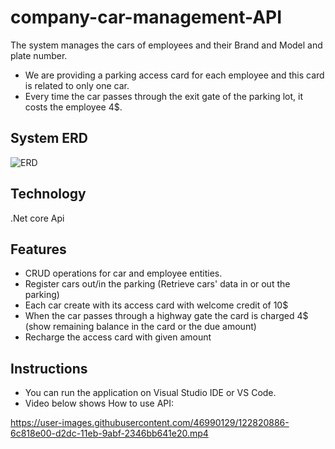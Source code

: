 # company-car-management-API

The system manages the cars of employees and their Brand and Model and plate number.
* We are providing a parking access card for each employee and this card is related to only one car.
* Every time the car passes through the exit gate of the parking lot, it costs the employee 4$.

## System ERD
![ERD](https://user-images.githubusercontent.com/46990129/122821665-6b049580-d2dd-11eb-8f49-882e032aa4a5.png)


## Technology
.Net core Api

## Features 
* CRUD operations for car and employee entities.
* Register cars out/in the parking (Retrieve cars' data in or out the parking)
* Each car create with its access card with welcome credit of 10$
* When the car passes through a highway gate the card is charged 4$ (show remaining balance in the card or the due amount)
* Recharge the access card with given amount

## Instructions
* You can run the application on Visual Studio IDE or VS Code.
* Video below shows How to use API:

https://user-images.githubusercontent.com/46990129/122820886-6c818e00-d2dc-11eb-9abf-2346bb641e20.mp4



